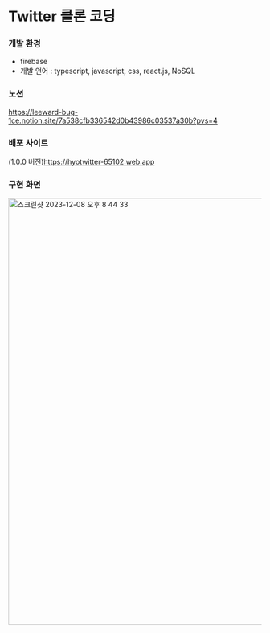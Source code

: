 # Twitter 클론 코딩

### 개발 환경
- firebase
- 개발 언어 : typescript, javascript, css, react.js, NoSQL

### 노션
https://leeward-bug-1ce.notion.site/7a538cfb336542d0b43986c03537a30b?pvs=4

### 배포 사이트
(1.0.0 버전)https://hyotwitter-65102.web.app

### 구현 화면
<img width="850" alt="스크린샷 2023-12-08 오후 8 44 33" src="https://github.com/hyojjin-jeong/HyoTwitter/assets/64136923/2c2c69d7-5e43-4b32-9d46-c316c2e3bf3d">